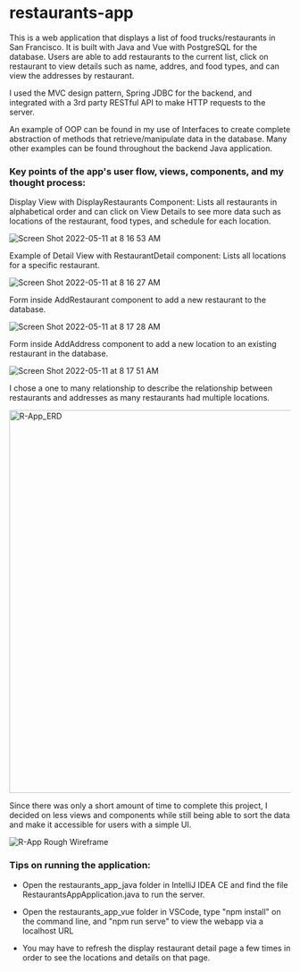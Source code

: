 # restaurants-app

This is a web application that displays a list of food trucks/restaurants in San Francisco. It is built with Java and Vue with PostgreSQL for the database. Users are able to add restaurants to the current list, click on restaurant to view details such as name, addres, and food types, and can view the addresses by restaurant.

I used the MVC design pattern, Spring JDBC for the backend, and integrated with a 3rd party RESTful API to make HTTP requests to the server. 

An example of OOP can be found in my use of Interfaces to create complete abstraction of methods that retrieve/manipulate data in the database. Many other examples can be found throughout the backend Java application.

<h3>Key points of the app's user flow, views, components, and my thought process:</h3>

Display View with DisplayRestaurants Component: Lists all restaurants in alphabetical order and can click on View Details to see more data such as locations of the restaurant, food types, and schedule for each location.

![Screen Shot 2022-05-11 at 8 16 53 AM](https://user-images.githubusercontent.com/101483745/167886395-6722f657-18b3-4be3-a372-3abcad48ed68.png)

Example of Detail View with RestaurantDetail component: Lists all locations for a specific restaurant.

![Screen Shot 2022-05-11 at 8 16 27 AM](https://user-images.githubusercontent.com/101483745/167886420-548459f6-bfd0-467a-802d-6a34e607ab0a.png)

Form inside AddRestaurant component to add a new restaurant to the database.

![Screen Shot 2022-05-11 at 8 17 28 AM](https://user-images.githubusercontent.com/101483745/167886693-da199724-c8e4-4b2b-b552-aa133d8659db.png)

Form inside AddAddress component to add a new location to an existing restaurant in the database.

![Screen Shot 2022-05-11 at 8 17 51 AM](https://user-images.githubusercontent.com/101483745/167886731-f99bcf21-d0ed-46c4-a21a-4b36066bddae.png)

I chose a one to many relationship to describe the relationship between restaurants and addresses as many restaurants had multiple locations.

<img width="685" alt="R-App_ERD" src="https://user-images.githubusercontent.com/101483745/167368479-a271a18e-30f7-4b7c-8048-7d5a26cd876c.png">

Since there was only a short amount of time to complete this project, I decided on less views and components while still being able to sort the data and make it accessible for users with a simple UI.

![R-App Rough Wireframe](https://user-images.githubusercontent.com/101483745/167884880-0cc323b4-6b44-4255-a776-50c6d6a7b892.jpg)

<h3>Tips on running the application:</h3>

- Open the restaurants_app_java folder in IntelliJ IDEA CE and find the file RestaurantsAppApplication.java to run the server.

- Open the restaurants_app_vue folder in VSCode, type "npm install" on the command line, and "npm run serve" to view the webapp via a localhost URL

- You may have to refresh the display restaurant detail page a few times in order to see the locations and details on that page.
